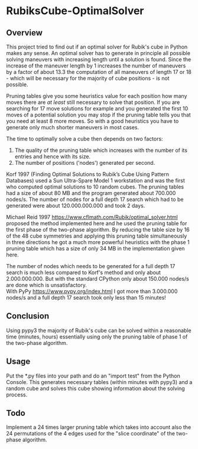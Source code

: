 # RubiksCube-OptimalSolver
## Overview 
This project tried to find out if an optimal solver for Rubik's cube in Python makes any sense. An optimal solver has to generate
in principle all possible solving maneuvers with increasing length until a solution is found. Since the increase of the
maneuver length by 1 increases the number of maneuvers by a factor of about 13.3 the computation of all maneuvers of
length 17 or 18 - which will be necessary for the majority of cube positions - is not possible.  

Pruning tables give you some heuristics value for each position how many moves there are *at least*
still necessary to solve that position. If you are searching for 17 move solutions for example and you generated the
first 10 moves of a potential solution you may stop if the pruning table tells you that you need at least 8 more moves.
So with a good heuristics you have to generate only much shorter maneuvers in most cases.  

The time to optimally solve a cube then depends on two factors:
1. The quality of the pruning table which increases with the number of its entries and hence with its size.  
2. The number of positions ('nodes') generated per second.

Korf 1997 (Finding Optimal Solutions to Rubik’s Cube Using Pattern Databases) used a Sun Ultra-Spare Model 1 workstation
and was the first who computed optimal solutions to 10 random cubes. The pruning tables had a size of about 80 MB and 
the program generated about 700.000 nodes/s. The number of nodes for a full depth 17 search which had to be generated
were about 120.000.000.000 and took 2 days.

Michael Reid 1997 https://www.cflmath.com/Rubik/optimal_solver.html proposed the method implemented here and he used the
pruning table for the first phase of the two-phase algorithm. By reducing the table size by 16 of the 48 cube symmetries and
applying this pruning table simultaneously in three directions he got a much more powerful heuristics with the phase 1 
pruning table which has a size of only 34 MB in the implementation given here.  

The number of nodes which needs to be generated for a full depth 17 search is much less compared to Korf's method and
only about 2.000.000.000. But with the standard CPython only about 150.000 nodes/s are done which is unsatisfactory.  
With PyPy https://www.pypy.org/index.html I got more than 3.000.000 nodes/s and a full depth 17 search took only 
less than 15 minutes!

## Conclusion
Using pypy3 the majority of Rubik's cube can be solved within a reasonable time (minutes, hours) essentially using
only the pruning table of phase 1 of the two-phase algorithm.

## Usage
Put the *.py files into your path and do an "import test" from the Python Console. This generates necessary tables
(within minutes with pypy3) and a random cube and solves this cube showing information about the solving process.

## Todo
Implement a 24 times larger pruning table which takes into account also the 24 permutations of the 4 edges used for the
"slice coordinate" of the two-phase algorithm.


